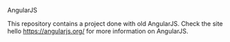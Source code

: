 AngularJS

This repository contains a project done with old AngularJS. Check the site <a>hello<a/> https://angularjs.org/ for more information on AngularJS.
